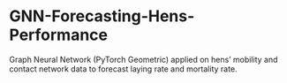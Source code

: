 # GNN-Forecasting-Hens-Performance
Graph Neural Network (PyTorch Geometric) applied on hens’ mobility and contact network data to forecast laying rate and mortality rate.
